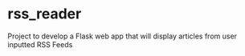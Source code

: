 # rss_reader

Project to develop a Flask web app that will display articles from user inputted RSS Feeds
